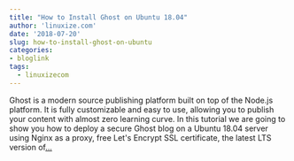 ```yaml
---
title: "How to Install Ghost on Ubuntu 18.04"
author: 'linuxize.com'
date: '2018-07-20'
slug: how-to-install-ghost-on-ubuntu
categories:
- bloglink
tags:
  - linuxizecom
---
```


Ghost is a modern source publishing platform built on top of the Node.js platform. It is fully customizable and easy to use, allowing you to publish your content with almost zero learning curve. In this tutorial we are going to show you how to deploy a secure Ghost blog on a Ubuntu 18.04 server using Nginx as a proxy, free Let's Encrypt SSL certificate, the latest LTS version of[... <i class="fas fa-external-link-alt"></i>](https://linuxize.com/post/how-to-install-ghost-on-ubuntu-18-04/)

